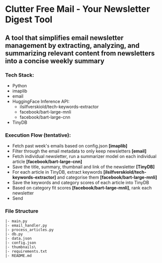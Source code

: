  # Clutter Free Mail - Your Newsletter Digest Tool

## A tool that simplifies email newsletter management by extracting, analyzing, and summarizing relevant content from newsletters into a concise weekly summary

### Tech Stack:
- Python
- imaplib
- email
- HuggingFace Inference API:
    - ilsilfverskiold/tech-keywords-extractor
    - facebook/bart-large-mnli
    - facebook/bart-large-cnn
- TinyDB

### Execution Flow (tentative): 
- Fetch past week's emails based on config.json **[imaplib]**
- Filter through the email metadata to only keep newsletters **[email]**
- Fetch individual newsletter, run a summarizer model on each individual article **[facebook/bart-large-cnn]**
- Save the title, summary, thumbnail and link of the newsletter **[TinyDB]**
- For each article in TinyDB, extract keywords **[ilsilfverskiold/tech-keywords-extractor]** and categorise them **[facebook/bart-large-mnli]**
- Save the keywords and category scores of each article into TinyDB
- Based on category fit scores **[facebook/bart-large-mnli]**, rank each newsletter
- Send 

### File Structure
```
|- main.py
|- email_handler.py
|- process_articles.py
|- db.py
|- data.json
|- config.json
|- thumbnails\
|- requirements.txt
|- README.md
```